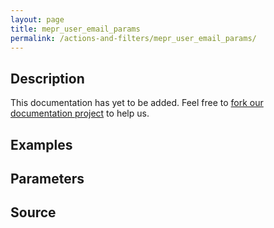 ```yaml
---
layout: page
title: mepr_user_email_params
permalink: /actions-and-filters/mepr_user_email_params/
---
```


## Description

This documentation has yet to be added. Feel free to [fork our documentation project](https://github.com/caseproof/memberpress-docs) to help us.

## Examples


## Parameters


## Source

